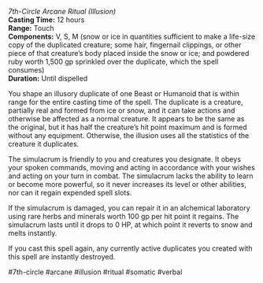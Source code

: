 *7th-Circle Arcane Ritual (Illusion)*  
**Casting Time:** 12 hours  
**Range:** Touch  
**Components:** V, S, M (snow or ice in quantities sufficient to make a life-size copy of the duplicated creature; some hair, fingernail clippings, or other piece of that creature’s body placed inside the snow or ice; and powdered ruby worth 1,500 gp sprinkled over the duplicate, which the spell consumes)  
**Duration:** Until dispelled

You shape an illusory duplicate of one Beast or Humanoid that is within range for the entire casting time of the spell. The duplicate is a creature, partially real and formed from ice or snow, and it can take actions and otherwise be affected as a normal creature. It appears to be the same as the original, but it has half the creature’s hit point maximum and is formed without any equipment. Otherwise, the illusion uses all the statistics of the creature it duplicates.

The simulacrum is friendly to you and creatures you designate. It obeys your spoken commands, moving and acting in accordance with your wishes and acting on your turn in combat. The simulacrum lacks the ability to learn or become more powerful, so it never increases its level or other abilities, nor can it regain expended spell slots.

If the simulacrum is damaged, you can repair it in an alchemical laboratory using rare herbs and minerals worth 100 gp per hit point it regains. The simulacrum lasts until it drops to 0 HP, at which point it reverts to snow and melts instantly.

If you cast this spell again, any currently active duplicates you created with this spell are instantly destroyed.

#7th-circle #arcane #illusion #ritual #somatic #verbal
